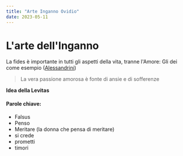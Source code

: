 ```yaml
---
title: "Arte Inganno Ovidio"
date: 2023-05-11
---
```

# L'arte dell'Inganno

La fides è importante in tutti gli aspetti della vita, tranne l'Amore: 
  Gli dei come esempio ([Alessandrini](/notes/Alessandrini))

> La vera passione amorosa è fonte di ansie e di sofferenze

**Idea della Levitas**

#### Parole chiave: 
- Falsus
- Penso
- Meritare (la donna che pensa di meritare)
- si crede
- prometti
- timori
